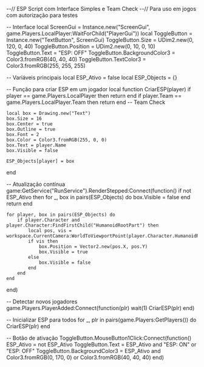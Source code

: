 --// ESP Script com Interface Simples e Team Check
--// Para uso em jogos com autorização para testes

-- Interface
local ScreenGui = Instance.new("ScreenGui", game.Players.LocalPlayer:WaitForChild("PlayerGui"))
local ToggleButton = Instance.new("TextButton", ScreenGui)
ToggleButton.Size = UDim2.new(0, 120, 0, 40)
ToggleButton.Position = UDim2.new(0, 10, 0, 10)
ToggleButton.Text = "ESP: OFF"
ToggleButton.BackgroundColor3 = Color3.fromRGB(40, 40, 40)
ToggleButton.TextColor3 = Color3.fromRGB(255, 255, 255)

-- Variáveis principais
local ESP_Ativo = false
local ESP_Objects = {}

-- Função para criar ESP em um jogador
local function CriarESP(player)
    if player == game.Players.LocalPlayer then return end
    if player.Team == game.Players.LocalPlayer.Team then return end -- Team Check

    local box = Drawing.new("Text")
    box.Size = 16
    box.Center = true
    box.Outline = true
    box.Font = 2
    box.Color = Color3.fromRGB(255, 0, 0)
    box.Text = player.Name
    box.Visible = false

    ESP_Objects[player] = box
end

-- Atualização contínua
game:GetService("RunService").RenderStepped:Connect(function()
    if not ESP_Ativo then
        for _, box in pairs(ESP_Objects) do
            box.Visible = false
        end
        return
    end

    for player, box in pairs(ESP_Objects) do
        if player.Character and player.Character:FindFirstChild("HumanoidRootPart") then
            local pos, vis = workspace.CurrentCamera:WorldToViewportPoint(player.Character.HumanoidRootPart.Position)
            if vis then
                box.Position = Vector2.new(pos.X, pos.Y)
                box.Visible = true
            else
                box.Visible = false
            end
        end
    end
end)

-- Detectar novos jogadores
game.Players.PlayerAdded:Connect(function(plr)
    wait(1)
    CriarESP(plr)
end)

-- Inicializar ESP para todos
for _, plr in pairs(game.Players:GetPlayers()) do
    CriarESP(plr)
end

-- Botão de ativação
ToggleButton.MouseButton1Click:Connect(function()
    ESP_Ativo = not ESP_Ativo
    ToggleButton.Text = ESP_Ativo and "ESP: ON" or "ESP: OFF"
    ToggleButton.BackgroundColor3 = ESP_Ativo and Color3.fromRGB(0, 170, 0) or Color3.fromRGB(40, 40, 40)
end)
